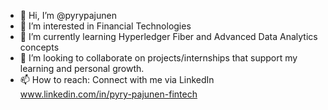 - 👋 Hi, I’m @pyrypajunen
- 👀 I’m interested in Financial Technologies
- 🌱 I’m currently learning Hyperledger Fiber and Advanced Data Analytics concepts
- 💞️ I’m looking to collaborate on projects/internships that support my learning and personal growth.
- 📫 How to reach: Connect with me via LinkedIn www.linkedin.com/in/pyry-pajunen-fintech

<!---
pyrypajunen/pyrypajunen is a ✨ special ✨ repository because its `README.md` (this file) appears on your GitHub profile.
You can click the Preview link to take a look at your changes.
--->
